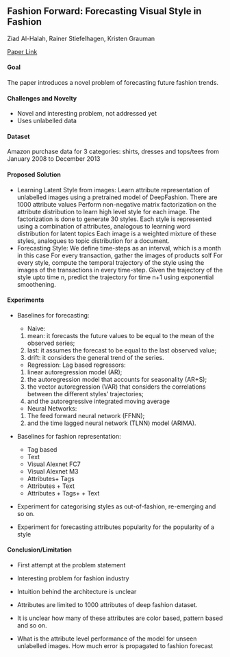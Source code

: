 ## Fashion Forward: Forecasting Visual Style in Fashion
Ziad Al-Halah, Rainer Stiefelhagen, Kristen Grauman

[Paper Link](https://arxiv.org/abs/1705.06394)

#### Goal
The paper introduces a novel problem of forecasting future fashion trends. 

#### Challenges and Novelty
* Novel and interesting problem, not addressed yet
* Uses unlabelled data

#### Dataset
Amazon purchase data for 3 categories: shirts, dresses and tops/tees from January 2008 to December 2013

#### Proposed Solution

* Learning Latent Style from images:
	Learn attribute representation of unlabelled images using a pretrained model of DeepFashion. There are 1000 attribute values
	Perform non-negative matrix factorization on the attribute distribution to learn high level style for each image. The factorization is done to generate 30 styles.
	Each style is represented using a combination of attributes, analogous to learning word distribution for latent topics
	Each image is a weighted mixture of these styles, analogues to topic distribution for a document.
* Forecasting Style:
	We define time-steps as an interval, which is a month in this case
	For every transaction, gather the images of products  solf
	For every style, compute the temporal trajectory of the style using the images of the transactions in every time-step. 
	Given the trajectory of the style upto time n, predict the trajectory for time n+1 using exponential smoothening. 

#### Experiments

* Baselines for forecasting:

	* Naive:
	1) mean: it forecasts the future values to be equal to the mean of the observed series; 
	2) last: it assumes the forecast to be equal to the last observed value; 
	3) drift: it considers the general trend of the series.

	
	* Regression: Lag based regressors:
	1) linear autoregression model (AR); 
	2) the autoregression model that accounts for seasonality (AR+S); 
	3) the vector autoregression (VAR) that considers the correlations between the different styles’ trajectories;
	4) and the autoregressive integrated moving average
	

	* Neural Networks:
	1) The feed forward neural network (FFNN); 
	2) and the time lagged neural network (TLNN) model (ARIMA).

* Baselines for fashion representation:
	* Tag based
	* Text
	* Visual Alexnet FC7
	* Visual Alexnet M3
	* Attributes+ Tags
	* Attributes + Text
	* Attributes + Tags+ + Text

* Experiment for categorising styles as out-of-fashion, re-emerging and so on.
* Experiment for forecasting attributes popularity for the popularity of a style


#### Conclusion/Limitation

* First attempt at the problem statement
* Interesting problem for fashion industry

* Intuition behind the architecture is unclear
* Attributes are limited to 1000 attributes of deep fashion dataset. 
* It is unclear how many of these attributes are color based, pattern based and so on.
* What is the attribute level performance of the model for unseen unlabelled images. How much error is propagated to fashion forecast

